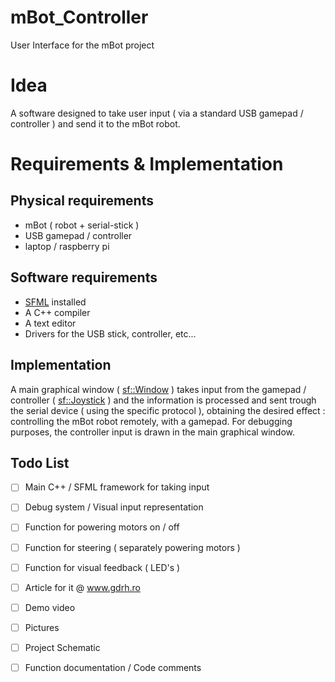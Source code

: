 # mBot_Controller
User Interface for the mBot project

# Idea
A software designed to take user input ( via a standard USB gamepad / controller ) and send it to the mBot robot.

# Requirements & Implementation
## Physical requirements
* mBot ( robot + serial-stick )
* USB gamepad / controller
* laptop / raspberry pi

## Software requirements
* [SFML](https://www.sfml-dev.org/) installed
* A C++ compiler
* A text editor
* Drivers for the USB stick, controller, etc...

## Implementation 
A main graphical window ( [sf::Window](https://www.sfml-dev.org/documentation/2.4.2/classsf_1_1Window.php) ) takes input from the gamepad / controller ( [sf::Joystick](https://www.sfml-dev.org/documentation/2.4.2/classsf_1_1Joystick.php) ) and the information is processed and sent trough the serial device ( using the specific protocol ), obtaining the desired effect : controlling the mBot robot remotely, with a gamepad.
For debugging purposes, the controller input is drawn in the main graphical window.

## Todo List
- [ ] Main C++ / SFML framework for taking input
- [ ] Debug system / Visual input representation
- [ ] Function for powering motors on / off
- [ ] Function for steering ( separately powering motors )
- [ ] Function for visual feedback ( LED's )

- [ ] Article for it @ www.gdrh.ro
- [ ] Demo video
- [ ] Pictures
- [ ] Project Schematic
- [ ] Function documentation / Code comments

